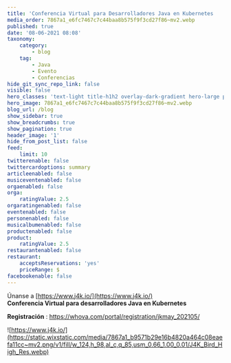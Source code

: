 ```yaml
---
title: 'Conferencia Virtual para Desarrolladores Java en Kubernetes    '
media_order: 7867a1_e6fc7467c7c44baa8b575f9f3cd27f86~mv2.webp
published: true
date: '08-06-2021 08:08'
taxonomy:
    category:
        - blog
    tag:
        - Java
        - Evento
        - Conferencias
hide_git_sync_repo_link: false
visible: false
hero_classes: 'text-light title-h1h2 overlay-dark-gradient hero-large parallax'
hero_image: 7867a1_e6fc7467c7c44baa8b575f9f3cd27f86~mv2.webp
blog_url: /blog
show_sidebar: true
show_breadcrumbs: true
show_pagination: true
header_image: '1'
hide_from_post_list: false
feed:
    limit: 10
twitterenable: false
twittercardoptions: summary
articleenabled: false
musiceventenabled: false
orgaenabled: false
orga:
    ratingValue: 2.5
orgaratingenabled: false
eventenabled: false
personenabled: false
musicalbumenabled: false
productenabled: false
product:
    ratingValue: 2.5
restaurantenabled: false
restaurant:
    acceptsReservations: 'yes'
    priceRange: $
facebookenable: false
---
```


Únanse a [https://www.j4k.io/](https://www.j4k.io/)    
**Conferencia Virtual para desarrolladores Java en Kubernetes**   

**Registración** : https://whova.com/portal/registration/jkmay_202105/

![https://www.j4k.io/](https://static.wixstatic.com/media/7867a1_b9571b29e16b4820a464c08eaefa11cc~mv2.png/v1/fill/w_124,h_98,al_c,q_85,usm_0.66_1.00_0.01/J4K_Bird_High_Res.webp)



